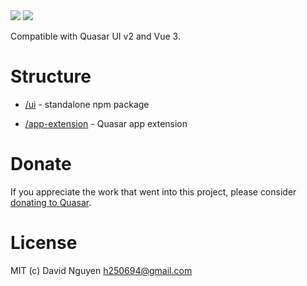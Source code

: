 <img src="https://img.shields.io/npm/v/quasar-ui-eplus-payment.svg?label=quasar-ui-eplus-payment">
<img src="https://img.shields.io/npm/v/quasar-app-extension-eplus-payment.svg?label=quasar-app-extension-eplus-payment">

Compatible with Quasar UI v2 and Vue 3.

# Structure
* [/ui](ui) - standalone npm package

* [/app-extension](app-extension) - Quasar app extension


# Donate
If you appreciate the work that went into this project, please consider [donating to Quasar](https://donate.quasar.dev).

# License
MIT (c) David Nguyen <h250694@gmail.com>
